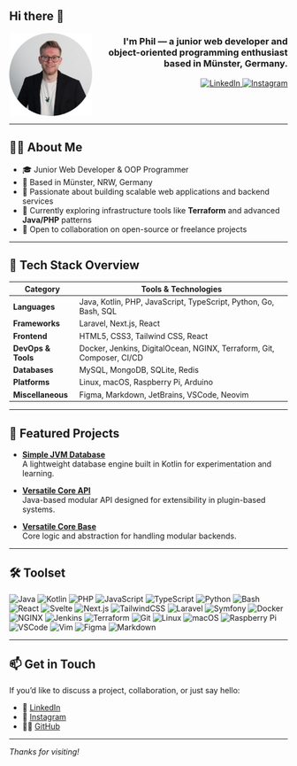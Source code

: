 <h2 align="left">Hi there 👋</h2>

<img align="left" src="profile.png" alt="Profile illustration" height="150" width="150" />

<h3 align="right">I'm Phil — a junior web developer and object-oriented programming enthusiast based in Münster, Germany.</h3>

<div align="right">
  <a href="https://www.linkedin.com/in/philleonkersting" target="_blank">
    <img src="https://raw.githubusercontent.com/maurodesouza/profile-readme-generator/master/src/assets/icons/social/linkedin/default.svg" width="52" height="40" alt="LinkedIn" />
  </a>
  <a href="https://instagram.com/softwarebuilds" target="_blank">
    <img src="https://raw.githubusercontent.com/maurodesouza/profile-readme-generator/master/src/assets/icons/social/instagram/default.svg" width="52" height="40" alt="Instagram" />
  </a>
</div>

<br clear="both" />

---

## 🧑‍💻 About Me

- 🎓 Junior Web Developer & OOP Programmer  
- 📍 Based in Münster, NRW, Germany  
- 🚀 Passionate about building scalable web applications and backend services  
- 🔧 Currently exploring infrastructure tools like **Terraform** and advanced **Java/PHP** patterns  
- 🤝 Open to collaboration on open-source or freelance projects

---

## 🧭 Tech Stack Overview

| Category           | Tools & Technologies |
|--------------------|----------------------|
| **Languages**      | Java, Kotlin, PHP, JavaScript, TypeScript, Python, Go, Bash, SQL |
| **Frameworks**     | Laravel, Next.js, React |
| **Frontend**       | HTML5, CSS3, Tailwind CSS, React |
| **DevOps & Tools** | Docker, Jenkins, DigitalOcean, NGINX, Terraform, Git, Composer, CI/CD |
| **Databases**      | MySQL, MongoDB, SQLite, Redis |
| **Platforms**      | Linux, macOS, Raspberry Pi, Arduino |
| **Miscellaneous**  | Figma, Markdown, JetBrains, VSCode, Neovim |

---

## 🚀 Featured Projects

- [**Simple JVM Database**](https://github.com/SimpleDatabase/jvm-database)  
  A lightweight database engine built in Kotlin for experimentation and learning.

- [**Versatile Core API**](https://github.com/versatile-core/vc-core-api)  
  Java-based modular API designed for extensibility in plugin-based systems.

- [**Versatile Core Base**](https://github.com/versatile-core/vc-core-base)  
  Core logic and abstraction for handling modular backends.

---

## 🛠 Toolset

<div align="left">
  <!-- Languages -->
  <img src="https://cdn.jsdelivr.net/gh/devicons/devicon/icons/java/java-original.svg" height="30" alt="Java" />
  <img src="https://cdn.jsdelivr.net/gh/devicons/devicon/icons/kotlin/kotlin-original.svg" height="30" alt="Kotlin" />
  <img src="https://cdn.jsdelivr.net/gh/devicons/devicon/icons/php/php-original.svg" height="30" alt="PHP" />
  <img src="https://cdn.jsdelivr.net/gh/devicons/devicon/icons/javascript/javascript-original.svg" height="30" alt="JavaScript" />
  <img src="https://cdn.jsdelivr.net/gh/devicons/devicon/icons/typescript/typescript-original.svg" height="30" alt="TypeScript" />
  <img src="https://cdn.jsdelivr.net/gh/devicons/devicon/icons/python/python-original.svg" height="30" alt="Python" />
  <img src="https://cdn.jsdelivr.net/gh/devicons/devicon/icons/bash/bash-original.svg" height="30" alt="Bash" />

  <!-- Frameworks / Tools -->
  <img src="https://cdn.jsdelivr.net/gh/devicons/devicon/icons/react/react-original.svg" height="30" alt="React" />
  <img src="https://cdn.jsdelivr.net/gh/devicons/devicon/icons/svelte/svelte-original.svg" height="30" alt="Svelte" />
  <img src="https://cdn.jsdelivr.net/gh/devicons/devicon/icons/nextjs/nextjs-original.svg" height="30" alt="Next.js" />
  <img src="https://cdn.jsdelivr.net/gh/devicons/devicon/icons/tailwindcss/tailwindcss-original.svg" height="30" alt="TailwindCSS" />
  <img src="https://cdn.jsdelivr.net/gh/devicons/devicon/icons/laravel/laravel-original.svg" height="30" alt="Laravel" />
  <img src="https://cdn.jsdelivr.net/gh/devicons/devicon/icons/symfony/symfony-original.svg" height="30" alt="Symfony" />

  <!-- DevOps -->
  <img src="https://cdn.jsdelivr.net/gh/devicons/devicon/icons/docker/docker-original.svg" height="30" alt="Docker" />
  <img src="https://cdn.jsdelivr.net/gh/devicons/devicon/icons/nginx/nginx-original.svg" height="30" alt="NGINX" />
  <img src="https://cdn.jsdelivr.net/gh/devicons/devicon/icons/jenkins/jenkins-line.svg" height="30" alt="Jenkins" />
  <img src="https://cdn.jsdelivr.net/gh/devicons/devicon/icons/terraform/terraform-original.svg" height="30" alt="Terraform" />
  <img src="https://cdn.jsdelivr.net/gh/devicons/devicon/icons/git/git-original.svg" height="30" alt="Git" />

  <!-- Platforms / Misc -->
  <img src="https://cdn.jsdelivr.net/gh/devicons/devicon/icons/linux/linux-original.svg" height="30" alt="Linux" />
  <img src="https://cdn.jsdelivr.net/gh/devicons/devicon/icons/apple/apple-original.svg" height="30" alt="macOS" />
  <img src="https://cdn.jsdelivr.net/gh/devicons/devicon/icons/raspberrypi/raspberrypi-original.svg" height="30" alt="Raspberry Pi" />
  <img src="https://cdn.jsdelivr.net/gh/devicons/devicon/icons/vscode/vscode-original.svg" height="30" alt="VSCode" />
  <img src="https://cdn.jsdelivr.net/gh/devicons/devicon/icons/vim/vim-original.svg" height="30" alt="Vim" />
  <img src="https://cdn.jsdelivr.net/gh/devicons/devicon/icons/figma/figma-original.svg" height="30" alt="Figma" />
  <img src="https://cdn.jsdelivr.net/gh/devicons/devicon/icons/markdown/markdown-original.svg" height="30" alt="Markdown" />
</div>

---

## 📫 Get in Touch

If you’d like to discuss a project, collaboration, or just say hello:

- 💼 [LinkedIn](https://www.linkedin.com/in/philleonkersting)  
- 📸 [Instagram](https://instagram.com/softwarebuilds)  
- 🧑‍💻 [GitHub](https://github.com/software-builds)

---

_Thanks for visiting!_
